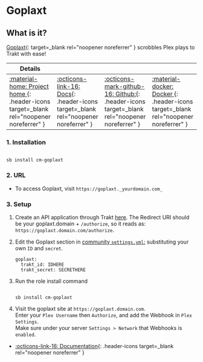 # Goplaxt

## What is it?

[Goplaxt](https://github.com/XanderStrike/goplaxt){: target=_blank rel="noopener noreferrer" } scrobbles Plex plays to Trakt with ease!

| Details     |             |             |             |
|-------------|-------------|-------------|-------------|
| [:material-home: Project home ](https://github.com/XanderStrike/goplaxt){: .header-icons target=_blank rel="noopener noreferrer" } | [:octicons-link-16: Docs](https://github.com/XanderStrike/goplaxt){: .header-icons target=_blank rel="noopener noreferrer" } | [:octicons-mark-github-16: Github:](https://github.com/XanderStrike/goplaxt){: .header-icons target=_blank rel="noopener noreferrer" } | [:material-docker: Docker ](https://hub.docker.com/r/xanderstrike/goplaxt){: .header-icons target=_blank rel="noopener noreferrer" }|

### 1. Installation

``` shell

sb install cm-goplaxt

```

### 2. URL

- To access Goplaxt, visit `https://goplaxt._yourdomain.com_`

### 3. Setup

1. Create an API application through Trakt [here](https://trakt.tv/oauth/applications). The Redirect URI should be your goplaxt.domain + `/authorize`, so it reads as: `https://goplaxt.domain.com/authorize`.

2. Edit the Goplaxt section in [community `settings.yml`:](../../community/settings.md) substituting your own `ID` and `secret`.

    ``` { .yaml }
    goplaxt:
      trakt_id: IDHERE
      trakt_secret: SECRETHERE
    ```

3. Run the role install command

    ``` { .shell }

    sb install cm-goplaxt

    ```

4. Visit the goplaxt site at `https://goplaxt.domain.com`. <br />
    Enter your `Plex Username` then `Authorize`, and add the Webhook in `Plex Settings`. <br />
    Make sure under your server `Settings > Network` that Webhooks is `enabled`.

- [:octicons-link-16: Documentation](https://github.com/XanderStrike/goplaxt){: .header-icons target=_blank rel="noopener noreferrer" }
